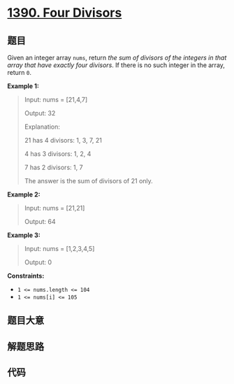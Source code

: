 # [1390. Four Divisors](https://leetcode.com/problems/four-divisors/)

## 题目

Given an integer array `nums`, return _the sum of divisors of the integers in
that array that have exactly four divisors_. If there is no such integer in
the array, return `0`.



**Example 1:**

> Input: nums = [21,4,7]
> 
> Output: 32
> 
> Explanation: 
> 
> 21 has 4 divisors: 1, 3, 7, 21
> 
> 4 has 3 divisors: 1, 2, 4
> 
> 7 has 2 divisors: 1, 7
> 
> The answer is the sum of divisors of 21 only.

**Example 2:**

> Input: nums = [21,21]
> 
> Output: 64

**Example 3:**

> Input: nums = [1,2,3,4,5]
> 
> Output: 0

**Constraints:**

  * `1 <= nums.length <= 104`
  * `1 <= nums[i] <= 105`


## 题目大意

## 解题思路

## 代码

```javascript

```


